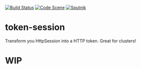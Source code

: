 [![Build Status](https://travis-ci.com/erdanielli/token-session.svg?branch=master)](https://travis-ci.com/erdanielli/token-session)
[![Code Scene](https://img.shields.io/badge/codescene-analyzed-brightgreen.svg)](https://codescene.io/projects/4021/jobs/latest-successful/results)
[![Sputnik](https://sputnik.ci/conf/badge)](https://sputnik.ci/app#/builds/erdanielli/token-session)

# token-session
Transform you HttpSession into a HTTP token. Great for clusters!

# WIP
